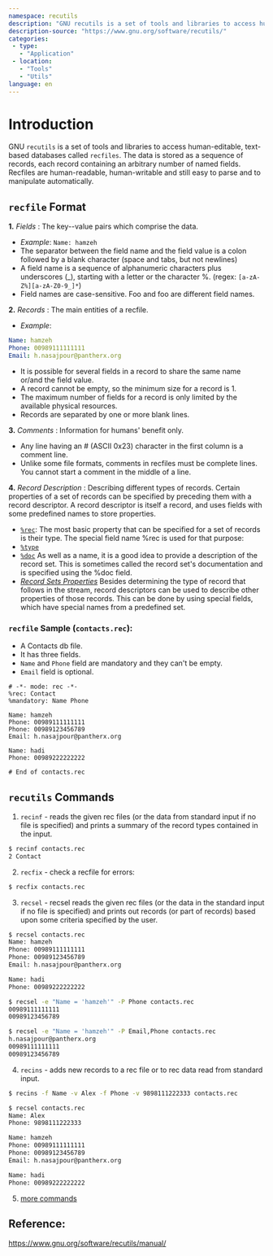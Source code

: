 ```yaml
---
namespace: recutils
description: "GNU recutils is a set of tools and libraries to access human-editable, text-based databases called recfiles."
description-source: "https://www.gnu.org/software/recutils/"
categories:
 - type:
   - "Application"
 - location:
   - "Tools"
   - "Utils"
language: en
---
```


# Introduction
GNU `recutils` is a set of tools and libraries to access human-editable, text-based databases called `recfiles`. The data is stored as a sequence of records, each record containing an arbitrary number of named fields. Recfiles are human-readable, human-writable and still easy to parse and to manipulate automatically.

## `recfile` Format
**1.** _Fields_ : The key--value pairs which comprise the data.  
 * _Example_: `Name: hamzeh`   
 * The separator between the field name and the field value is a colon followed by a blank character (space and tabs, but not newlines)     
 * A field name is a sequence of alphanumeric characters plus underscores (_), starting with a letter or the character %. (regex: `[a-zA-Z%][a-zA-Z0-9_]*`)   
 * Field names are case-sensitive. Foo and foo are different field names.   

**2.** _Records_ : The main entities of a recfile.    
* _Example_:    
```yaml
Name: hamzeh
Phone: 00989111111111
Email: h.nasajpour@pantherx.org
```
* It is possible for several fields in a record to share the same name or/and the field value.   
* A record cannot be empty, so the minimum size for a record is 1.   
* The maximum number of fields for a record is only limited by the available physical resources.    
* Records are separated by one or more blank lines.   

**3.** _Comments_ : Information for humans' benefit only.
* Any line having an # (ASCII 0x23) character in the first column is a comment line.   
* Unlike some file formats, comments in recfiles must be complete lines. You cannot start a comment in the middle of a line.   

**4.** _Record Description_ : Describing different types of records.
Certain properties of a set of records can be specified by preceding them with a record descriptor. A record descriptor is itself a record, and uses fields with some predefined names to store properties.
* [`%rec`](https://www.gnu.org/software/recutils/manual/recutils.html#Record-Sets): The most basic property that can be specified for a set of records is their type. The special field name %rec is used for that purpose:    
* [`%type`](https://www.gnu.org/software/recutils/manual/recutils.html#Naming-Record-Types)     
* [`%doc`](https://www.gnu.org/software/recutils/manual/recutils.html#Documenting-Records) As well as a name, it is a good idea to provide a description of the record set. This is sometimes called the record set's documentation and is specified using the %doc field.     
* [_Record Sets Properties_](https://www.gnu.org/software/recutils/manual/recutils.html#Record-Sets-Properties) Besides determining the type of record that follows in the stream, record descriptors can be used to describe other properties of those records. This can be done by using special fields, which have special names from a predefined set.     

### `recfile` Sample (`contacts.rec`):
* A Contacts db file.
* It has three fields.
* `Name` and `Phone` field are mandatory and they can't be empty.
* `Email` field is optional.

```
# -*- mode: rec -*-
%rec: Contact
%mandatory: Name Phone

Name: hamzeh
Phone: 00989111111111
Phone: 00989123456789
Email: h.nasajpour@pantherx.org

Name: hadi
Phone: 00989222222222

# End of contacts.rec
```

## `recutils` Commands
1. `recinf` - reads the given rec files (or the data from standard input if no file is specified) and prints a summary of the record types contained in the input.
```bash
$ recinf contacts.rec
2 Contact
```

2. `recfix` - check a recfile for errors:
```bash
$ recfix contacts.rec
```

3. `recsel` - recsel reads the given rec files (or the data in the standard input if no file is specified) and prints out records (or part of records) based upon some criteria specified by the user.
```bash
$ recsel contacts.rec
Name: hamzeh
Phone: 00989111111111
Phone: 00989123456789
Email: h.nasajpour@pantherx.org

Name: hadi
Phone: 00989222222222

$ recsel -e "Name = 'hamzeh'" -P Phone contacts.rec
00989111111111
00989123456789

$ recsel -e "Name = 'hamzeh'" -P Email,Phone contacts.rec
h.nasajpour@pantherx.org
00989111111111
00989123456789
```

4. `recins` - adds new records to a rec file or to rec data read from standard input.
```bash
$ recins -f Name -v Alex -f Phone -v 9898111222333 contacts.rec

$ recsel contacts.rec
Name: Alex
Phone: 9898111222333 

Name: hamzeh
Phone: 00989111111111
Phone: 00989123456789
Email: h.nasajpour@pantherx.org

Name: hadi
Phone: 00989222222222
```

5. [more commands](https://www.gnu.org/software/recutils/manual/recutils.html#Invoking-the-Utilities)

## Reference:
https://www.gnu.org/software/recutils/manual/
